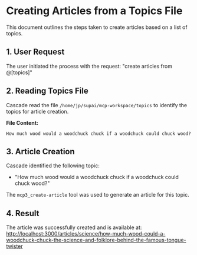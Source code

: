 # Creating Articles from a Topics File

This document outlines the steps taken to create articles based on a list of topics.

## 1. User Request
The user initiated the process with the request: "create articles from @[topics]"

## 2. Reading Topics File
Cascade read the file `/home/jp/supai/mcp-workspace/topics` to identify the topics for article creation.

**File Content:**
```
How much wood would a woodchuck chuck if a woodchuck could chuck wood?
```

## 3. Article Creation
Cascade identified the following topic:
- "How much wood would a woodchuck chuck if a woodchuck could chuck wood?"

The `mcp3_create-article` tool was used to generate an article for this topic.

## 4. Result
The article was successfully created and is available at:
[http://localhost:3000/articles/science/how-much-wood-could-a-woodchuck-chuck-the-science-and-folklore-behind-the-famous-tongue-twister](http://localhost:3000/articles/science/how-much-wood-could-a-woodchuck-chuck-the-science-and-folklore-behind-the-famous-tongue-twister)
